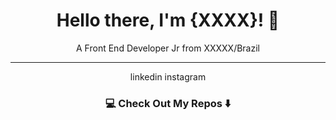 <div align="center">

# Hello there, I'm {XXXX}! 👋 
A Front End Developer Jr from XXXXX/Brazil

</div>

---
<div align="center">

linkedin
instagram
</div>


### <div align="center"> 💻 Check Out My Repos ⬇️ </div>

